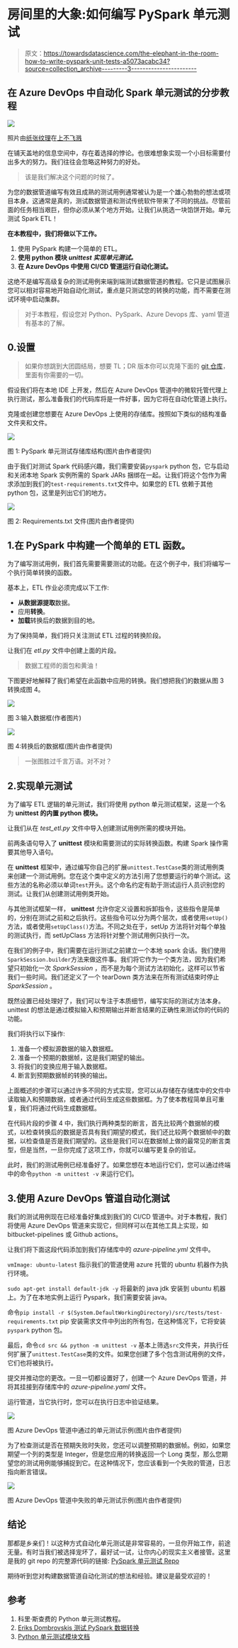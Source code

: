 # 房间里的大象:如何编写 PySpark 单元测试

> 原文：<https://towardsdatascience.com/the-elephant-in-the-room-how-to-write-pyspark-unit-tests-a5073acabc34?source=collection_archive---------3----------------------->

## 在 Azure DevOps 中自动化 Spark 单元测试的分步教程

![](img/1d8b2341f1e5714b6d2e6cbd1b99c5a4.png)

照片由[纸张纹理](https://unsplash.com/@inthemakingstudio?utm_source=unsplash&utm_medium=referral&utm_content=creditCopyText)在[上不飞溅](https://unsplash.com/s/photos/sticky-notes?utm_source=unsplash&utm_medium=referral&utm_content=creditCopyText)

在铺天盖地的信息空间中，存在着选择的悖论。也很难想象实现一个小目标需要付出多大的努力。我们往往会忽略这种努力的好处。

> 该是我们解决这个问题的时候了。

为您的数据管道编写有效且成熟的测试用例通常被认为是一个雄心勃勃的想法或项目本身。这通常是真的，测试数据管道和测试传统软件带来了不同的挑战。尽管前面的任务相当艰巨，但你必须从某个地方开始。让我们从挑选一块馅饼开始。单元测试 Spark ETL！

**在本教程中，我们将做以下工作。**

1.  使用 PySpark 构建一个简单的 ETL。
2.  **使用 python 模块 *unittest 实现单元测试。***
3.  **在 Azure DevOps 中使用 CI/CD 管道运行自动化测试。**

这绝不是编写高级复杂的测试用例来端到端测试数据管道的教程。它只是试图展示您可以相对容易地开始自动化测试，重点是只测试您的转换的功能，而不需要在测试环境中启动集群。

> 对于本教程，假设您对 Python、PySpark、Azure Devops 库、yaml 管道有基本的了解。

## 0.设置

> 如果你想跳到大团圆结局，想要 TL；DR 版本你可以克隆下面的 [git 仓库](https://github.com/xavier211192/Xavier-Az-Learn-PySpark-UnitTests.git)，里面有你需要的一切。

假设我们将在本地 IDE 上开发，然后在 Azure DevOps 管道中的微软托管代理上执行测试，那么准备我们的代码库将是一件好事，因为它将在自动化管道上执行。

克隆或创建您想要在 Azure DevOps 上使用的存储库。按照如下类似的结构准备文件夹和文件。

![](img/ca16a4cf098f478cb8369dae9ffd1f8a.png)

图 1: PySpark 单元测试存储库结构(图片由作者提供)

由于我们对测试 Spark 代码感兴趣，我们需要安装`pyspark` python 包，它与启动和关闭本地 Spark 实例所需的 Spark JARs 捆绑在一起。让我们将这个包作为需求添加到我们的`test-requirements.txt`文件中。如果您的 ETL 依赖于其他 python 包，这里是列出它们的地方。

![](img/0d06a265cda0f659980484a5c0f6f17d.png)

图 2: Requirements.txt 文件(图片由作者提供)

## 1.在 PySpark 中构建一个简单的 ETL 函数。

为了编写测试用例，我们首先需要需要测试的功能。在这个例子中，我们将编写一个执行简单转换的函数。

基本上，ETL 作业必须完成以下工作:

*   **从数据源提取**数据。
*   应用**转换**。
*   **加载**转换后的数据到目的地。

为了保持简单，我们将只关注测试 ETL 过程的转换阶段。

让我们在 *etl.py* 文件中创建上面的片段。

> 数据工程师的面包和黄油！

下图更好地解释了我们希望在此函数中应用的转换。我们想把我们的数据从图 3 转换成图 4。

![](img/43677e35c24b5277ae58178fef4a21fe.png)

图 3:输入数据框(作者图片)

![](img/600e4f037bc0800748af2251873c8e34.png)

图 4:转换后的数据框(图片由作者提供)

> 一张图胜过千言万语。对不对？

## 2.实现单元测试

为了编写 ETL 逻辑的单元测试，我们将使用 python 单元测试框架，这是一个名为 **unittest 的内置 python 模块。**

让我们从在 *test_etl.py* 文件中导入创建测试用例所需的模块开始。

前两条语句导入了 **unittest** 模块和需要测试的实际转换函数。构建 Spark 操作需要其他导入语句。

在 **unittest** 框架中，通过编写你自己的扩展`unittest.TestCase`类的测试用例类来创建一个测试用例。您在这个类中定义的方法引用了您想要运行的单个测试。这些方法的名称必须以单词`test`开头。这个命名约定有助于测试运行人员识别您的测试。让我们从创建测试用例类开始。

与其他测试框架一样， **unittest** 允许你定义设置和拆卸指令，这些指令是简单的，分别在测试之前和之后执行。这些指令可以分为两个层次，或者使用`setUp()`方法，或者使用`setUpClass()`方法。不同之处在于，setUp 方法将针对每个单独的测试执行，而 setUpClass 方法将针对整个测试用例只执行一次。

在我们的例子中，我们需要在运行测试之前建立一个本地 spark 会话。我们使用`SparkSession.builder`方法来做这件事。我们将它作为一个类方法，因为我们希望只初始化一次 *SparkSession* ，而不是为每个测试方法初始化，这样可以节省我们一些时间。我们还定义了一个 tearDown 类方法来在所有测试结束时停止 *SparkSession* 。

既然设置已经处理好了，我们可以专注于本质细节，编写实际的测试方法本身。unittest 的想法是通过模拟输入和预期输出并断言结果的正确性来测试你的代码的功能。

我们将执行以下操作:

1.  准备一个模拟源数据的输入数据框。
2.  准备一个预期的数据帧，这是我们期望的输出。
3.  将我们的变换应用于输入数据框。
4.  断言到预期数据帧的转换的输出。

上面概述的步骤可以通过许多不同的方式实现，您可以从存储在存储库中的文件中读取输入和预期数据，或者通过代码生成这些数据框。为了使本教程简单且可重复，我们将通过代码生成数据框。

在代码片段的步骤 4 中，我们执行两种类型的断言，首先比较两个数据帧的模式，以检查转换后的数据是否具有我们期望的模式，我们还比较两个数据帧中的数据，以检查值是否是我们期望的。这些是我们可以在数据帧上做的最常见的断言类型，但是当然，一旦你完成了这项工作，你就可以编写更复杂的验证。

此时，我们的测试用例已经准备好了。如果您想在本地运行它们，您可以通过终端中的命令`python -m unittest -v` 来运行它们。

## 3.使用 Azure DevOps 管道自动化测试

我们的测试用例现在已经准备好集成到我们的 CI/CD 管道中。对于本教程，我们将使用 Azure DevOps 管道来实现它，但同样可以在其他工具上实现，如 bitbucket-pipelines 或 Github actions。

让我们将下面这段代码添加到我们存储库中的 *azure-pipeline.yml* 文件中。

`vmImage: ubuntu-latest` 指示我们的管道使用 azure 托管的 ubuntu 机器作为执行环境。

`sudo apt-get install default-jdk -y` 将最新的 java jdk 安装到 ubuntu 机器上。为了在本地实例上运行 Pyspark，我们需要安装 java。

命令`pip install -r $(System.DefaultWorkingDirectory)/src/tests/test-requirements.txt` pip 安装需求文件中列出的所有包，在这种情况下，它将安装`pyspark` python 包。

最后，命令`cd src && python -m unittest -v` 基本上筛选`src`文件夹，并执行任何扩展了`unittest.TestCase`类的文件。如果您创建了多个包含测试用例的文件，它们也将被执行。

提交并推动您的更改。一旦一切都设置好了，创建一个 Azure DevOps 管道，并将其挂接到存储库中的 *azure-pipeline.yaml* 文件。

运行管道，当它执行时，您可以在执行日志中验证结果。

![](img/0cec648b258bbc0023fcd217a1c37b23.png)

图 Azure DevOps 管道中通过的单元测试示例(图片由作者提供)

为了检查测试是否在预期失败时失败，您还可以调整预期的数据帧。例如，如果您期望一个列的类型是 Integer，但是您应用的转换返回一个 Long 类型，那么您期望您的测试用例能够捕捉到它。在这种情况下，您应该看到一个失败的管道，日志指向断言错误。

![](img/900fcffb6101670fd4c9812234d0b214.png)

图 Azure DevOps 管道中失败的单元测试示例(图片由作者提供)

## 结论

那都是乡亲们！以这种方式自动化单元测试是非常容易的，一旦你开始工作，前途无量。有时当我们被选择宠坏了，最好试一试，让你内心的现实主义者接管。这里是我的 git repo 的完整源代码的链接: [PySpark 单元测试 Repo](https://github.com/xavier211192/Xavier-Az-Learn-PySpark-UnitTests.git)

期待听到您对构建数据管道自动化测试的想法和经验。建议是最受欢迎的！

## 参考

1.  科里·斯查费的 Python 单元测试教程。
2.  [Eriks Dombrovskis 测试 PySpark 数据转换](/testing-pyspark-dataframe-transformations-d3d16c798a84)
3.  [Python 单元测试模块文档](https://docs.python.org/3/library/unittest.html)